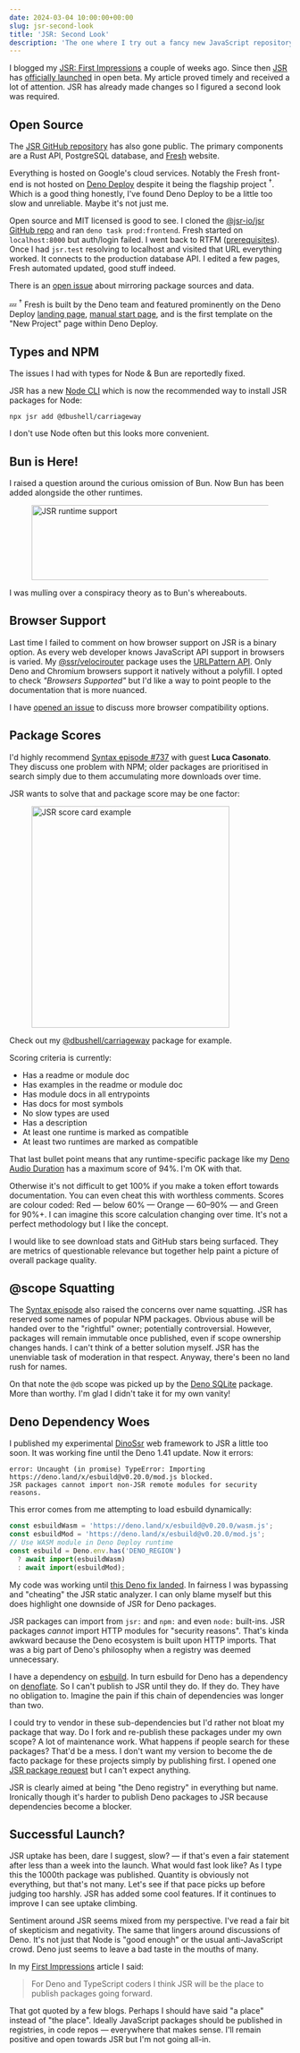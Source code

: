 ```yaml
---
date: 2024-03-04 10:00:00+00:00
slug: jsr-second-look
title: 'JSR: Second Look'
description: 'The one where I try out a fancy new JavaScript repository (again)'
---
```

I blogged my [JSR: First Impressions](/2024/02/16/jsr-first-impression/) a couple of weeks ago. Since then [JSR](https://jsr.io/) has [officially launched](https://deno.com/blog/jsr_open_beta) in open beta. My article proved timely and received a lot of attention. JSR has already made changes so I figured a second look was required.

## Open Source

The [JSR GitHub repository](https://github.com/jsr-io) has also gone public. The primary components are a Rust API, PostgreSQL database, and [Fresh](https://fresh.deno.dev/) website.

Everything is hosted on Google's cloud services. Notably the Fresh front-end is not hosted on [Deno Deploy](https://deno.com/deploy) despite it being the flagship project <sup>†</sup>. Which is a good thing honestly, I've found Deno Deploy to be a little too slow and unreliable. Maybe it's not just me.

Open source and MIT licensed is good to see. I cloned the [@jsr-io/jsr GitHub repo](https://github.com/jsr-io/jsr) and ran `deno task prod:frontend`. Fresh started on `localhost:8000` but auth/login failed. I went back to RTFM ([prerequisites](https://github.com/jsr-io/jsr?tab=readme-ov-file#prerequisites)). Once I had `jsr.test` resolving to localhost and visited that URL everything worked. It connects to the production database API. I edited a few pages, Fresh automated updated, good stuff indeed.

There is an [open issue](https://github.com/jsr-io/jsr/issues/144) about mirroring package sources and data.

💤 <sup>†</sup> Fresh is built by the Deno team and featured prominently on the Deno Deploy [landing page](https://deno.com/deploy), [manual start page](https://docs.deno.com/deploy/manual), and is the first template on the "New Project" page within Deno Deploy.

## Types and NPM

The issues I had with types for Node & Bun are reportedly fixed.

JSR has a new [Node CLI](https://github.com/jsr-io/jsr-npm) which is now the recommended way to install JSR packages for Node:

```shell
npx jsr add @dbushell/carriageway
```

I don't use Node often but this looks more convenient.

## Bun is Here!

I raised a question around the curious omission of Bun. Now Bun has been added alongside the other runtimes.

<figure class="Image">
  <img
    loading="lazy"
    fetchpriority="low"
    src="/images/blog/2024/jsr-runtimes.avif"
    alt="JSR runtime support"
    width="430"
    height="134">
</figure>

I was mulling over a conspiracy theory as to Bun's whereabouts.

## Browser Support

Last time I failed to comment on how browser support on JSR is a binary option. As every web developer knows JavaScript API support in browsers is varied. My [@ssr/velocirouter](https://jsr.io/@ssr/velocirouter) package uses the [URLPattern API](https://developer.mozilla.org/en-US/docs/Web/API/URLPattern). Only Deno and Chromium browsers support it natively without a polyfill. I opted to check *"Browsers Supported"* but I'd like a way to point people to the documentation that is more nuanced.

I have [opened an issue](https://github.com/jsr-io/jsr/issues/164) to discuss more browser compatibility options.

## Package Scores

I'd highly recommend [Syntax episode #737](https://syntax.fm/show/737/jsr-the-new-typescript-package-registry-npm-killer) with guest **Luca Casonato**. They discuss one problem with NPM; older packages are prioritised in search simply due to them accumulating more downloads over time.

JSR wants to solve that and package score may be one factor:

<figure class="Image">
  <img
    loading="lazy"
    fetchpriority="low"
    src="/images/blog/2024/jsr-score.avif"
    alt="JSR score card example"
    width="354"
    height="396">
</figure>

Check out my [@dbushell/carriageway](https://jsr.io/@dbushell/carriageway/score) package for example.

Scoring criteria is currently:

* Has a readme or module doc
* Has examples in the readme or module doc
* Has module docs in all entrypoints
* Has docs for most symbols
* No slow types are used
* Has a description
* At least one runtime is marked as compatible
* At least two runtimes are marked as compatible

That last bullet point means that any runtime-specific package like my [Deno Audio Duration](https://jsr.io/@tduyng/audio-duration) has a maximum score of 94%. I'm OK with that.

Otherwise it's not difficult to get 100% if you make a token effort towards documentation. You can even cheat this with worthless comments. Scores are colour coded: Red — below 60% — Orange — 60–90% — and Green for 90%+. I can imagine this score calculation changing over time. It's not a perfect methodology but I like the concept.

I would like to see download stats and GitHub stars being surfaced. They are metrics of questionable relevance but together help paint a picture of overall package quality.

## @scope Squatting

The [Syntax episode](https://syntax.fm/show/737/jsr-the-new-typescript-package-registry-npm-killer) also raised the concerns over name squatting. JSR has reserved some names of popular NPM packages. Obvious abuse will be handed over to the "rightful" owner; potentially controversial. However, packages will remain immutable once published, even if scope ownership changes hands. I can't think of a better solution myself. JSR has the unenviable task of moderation in that respect. Anyway, there's been no land rush for names.

On that note the `@db` scope was picked up by the [Deno SQLite](https://jsr.io/@db/sqlite) package. More than worthy. I'm glad I didn't take it for my own vanity!

## Deno Dependency Woes

I published my experimental [DinoSsr](https://ssr.rocks) web framework to JSR a little too soon. It was working fine until the Deno 1.41 update. Now it errors:

```
error: Uncaught (in promise) TypeError: Importing https://deno.land/x/esbuild@v0.20.0/mod.js blocked.
JSR packages cannot import non-JSR remote modules for security reasons.
```

This error comes from me attempting to load esbuild dynamically:

```typescript
const esbuildWasm = 'https://deno.land/x/esbuild@v0.20.0/wasm.js';
const esbuildMod = 'https://deno.land/x/esbuild@v0.20.0/mod.js';
// Use WASM module in Deno Deploy runtime
const esbuild = Deno.env.has('DENO_REGION')
  ? await import(esbuildWasm)
  : await import(esbuildMod);
```

My code was working until [this Deno fix landed](https://github.com/denoland/deno/pull/22623). In fairness I was bypassing and "cheating" the JSR static analyzer. I can only blame myself but this does highlight one downside of JSR for Deno packages.

JSR packages can import from `jsr:` and `npm:` and even `node:` built-ins. JSR packages *cannot* import HTTP modules for "security reasons". That's kinda awkward because the Deno ecosystem is built upon HTTP imports. That was a big part of Deno's philosophy when a registry was deemed unnecessary.

I have a dependency on [esbuild](https://github.com/evanw/esbuild). In turn esbuild for Deno has a dependency on [denoflate](https://deno.land/x/denoflate@1.2.1/mod.ts). So I can't publish to JSR until they do. If they do. They have no obligation to. Imagine the pain if this chain of dependencies was longer than two.

I could try to vendor in these sub-dependencies but I'd rather not bloat my package that way. Do I fork and re-publish these packages under my own scope? A lot of maintenance work. What happens if people search for these packages? That'd be a mess. I don't want my version to become the de facto package for these projects simply by publishing first. I opened one [JSR package request](https://github.com/evanw/esbuild/issues/3678) but I can't expect anything.

JSR is clearly aimed at being "the Deno registry" in everything but name. Ironically though it's harder to publish Deno packages to JSR because dependencies become a blocker.

## Successful Launch?

JSR uptake has been, dare I suggest, slow? — if that's even a fair statement after less than a week into the launch. What would fast look like? As I type this the 1000th package was published. Quantity is obviously not everything, but that's not many. Let's see if that pace picks up before judging too harshly. JSR has added some cool features. If it continues to improve I can see uptake climbing.

Sentiment around JSR seems mixed from my perspective. I've read a fair bit of skepticism and negativity. The same that lingers around discussions of Deno. It's not just that Node is "good enough" or the usual anti-JavaScript crowd. Deno just seems to leave a bad taste in the mouths of many.

In my [First Impressions](/2024/02/16/jsr-first-impression/) article I said:

> For Deno and TypeScript coders I think JSR will be the place to publish packages going forward.

That got quoted by a few blogs. Perhaps I should have said "a place" instead of "the place". Ideally JavaScript packages should be published in registries, in code repos — everywhere that makes sense. I'll remain positive and open towards JSR but I'm not going all-in.
